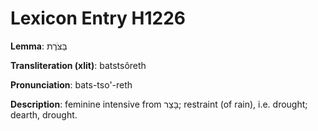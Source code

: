 # Lexicon Entry H1226

**Lemma**: בַּצֹּרֶת

**Transliteration (xlit)**: batstsôreth

**Pronunciation**: bats-tso'-reth

**Description**:
feminine intensive from בָּצַר; restraint (of rain), i.e. drought; dearth, drought.
